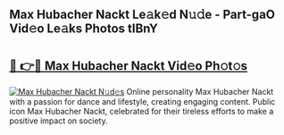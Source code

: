 ## Max Hubacher Nackt Le𝚊k𝚎d N𝚞𝚍e - Part-gaO Vid𝚎o Le𝚊ks Photos tIBnY

# <h2><a href="http://fb64952.evod.top/?m=Max+Hubacher+Nackt">🔗 👉🔴 Max Hubacher Nackt Vid𝚎o Ph𝚘t𝚘s</a></h2>

[![Max Hubacher Nackt N𝚞d𝚎s](https://i.imgur.com/8V9OHl7.gif)](http://fb64952.evod.top/?m=Max+Hubacher+Nackt)
Online personality Max Hubacher Nackt with a passion for dance and lifestyle, creating engaging content. Public icon Max Hubacher Nackt, celebrated for their tireless efforts to make a positive impact on society. 
